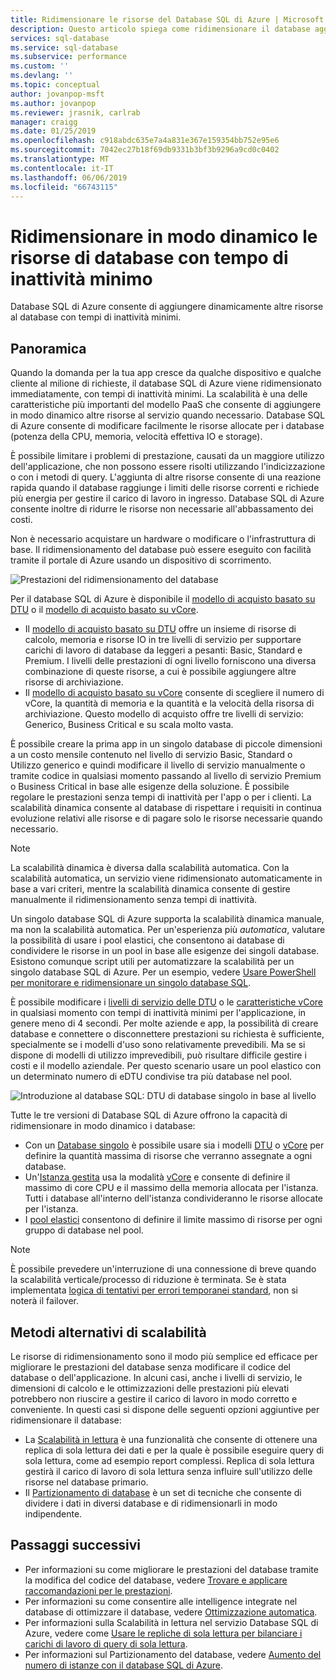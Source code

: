 ```yaml
---
title: Ridimensionare le risorse del Database SQL di Azure | Microsoft Docs
description: Questo articolo spiega come ridimensionare il database aggiungendo o eliminando le risorse allocate.
services: sql-database
ms.service: sql-database
ms.subservice: performance
ms.custom: ''
ms.devlang: ''
ms.topic: conceptual
author: jovanpop-msft
ms.author: jovanpop
ms.reviewer: jrasnik, carlrab
manager: craigg
ms.date: 01/25/2019
ms.openlocfilehash: c918abdc635e7a4a831e367e159354bb752e95e6
ms.sourcegitcommit: 7042ec27b18f69db9331b3bf3b9296a9cd0c0402
ms.translationtype: MT
ms.contentlocale: it-IT
ms.lasthandoff: 06/06/2019
ms.locfileid: "66743115"
---
```

# <a name="dynamically-scale-database-resources-with-minimal-downtime"></a>Ridimensionare in modo dinamico le risorse di database con tempo di inattività minimo

Database SQL di Azure consente di aggiungere dinamicamente altre risorse al database con tempi di inattività minimi.

## <a name="overview"></a>Panoramica

Quando la domanda per la tua app cresce da qualche dispositivo e qualche cliente al milione di richieste, il database SQL di Azure viene ridimensionato immediatamente, con tempi di inattività minimi. La scalabilità è una delle caratteristiche più importanti del modello PaaS che consente di aggiungere in modo dinamico altre risorse al servizio quando necessario. Database SQL di Azure consente di modificare facilmente le risorse allocate per i database (potenza della CPU, memoria, velocità effettiva IO e storage).

È possibile limitare i problemi di prestazione, causati da un maggiore utilizzo dell'applicazione, che non possono essere risolti utilizzando l'indicizzazione o con i metodi di query. L'aggiunta di altre risorse consente di una reazione rapida quando il database raggiunge i limiti delle risorse correnti e richiede più energia per gestire il carico di lavoro in ingresso. Database SQL di Azure consente inoltre di ridurre le risorse non necessarie all'abbassamento dei costi.

Non è necessario acquistare un hardware o modificare o l'infrastruttura di base. Il ridimensionamento del database può essere eseguito con facilità tramite il portale di Azure usando un dispositivo di scorrimento.

![Prestazioni del ridimensionamento del database](media/sql-database-scalability/scale-performance.svg)

Per il database SQL di Azure è disponibile il [modello di acquisto basato su DTU](sql-database-service-tiers-dtu.md) o il [modello di acquisto basato su vCore](sql-database-service-tiers-vcore.md).

- Il [modello di acquisto basato su DTU](sql-database-service-tiers-dtu.md) offre un insieme di risorse di calcolo, memoria e risorse IO in tre livelli di servizio per supportare carichi di lavoro di database da leggeri a pesanti: Basic, Standard e Premium. I livelli delle prestazioni di ogni livello forniscono una diversa combinazione di queste risorse, a cui è possibile aggiungere altre risorse di archiviazione.
- Il [modello di acquisto basato su vCore](sql-database-service-tiers-vcore.md) consente di scegliere il numero di vCore, la quantità di memoria e la quantità e la velocità della risorsa di archiviazione. Questo modello di acquisto offre tre livelli di servizio: Generico, Business Critical e su scala molto vasta.

È possibile creare la prima app in un singolo database di piccole dimensioni a un costo mensile contenuto nel livello di servizio Basic, Standard o Utilizzo generico e quindi modificare il livello di servizio manualmente o tramite codice in qualsiasi momento passando al livello di servizio Premium o Business Critical in base alle esigenze della soluzione. È possibile regolare le prestazioni senza tempi di inattività per l'app o per i clienti. La scalabilità dinamica consente al database di rispettare i requisiti in continua evoluzione relativi alle risorse e di pagare solo le risorse necessarie quando necessario.

> [!NOTE]
> La scalabilità dinamica è diversa dalla scalabilità automatica. Con la scalabilità automatica, un servizio viene ridimensionato automaticamente in base a vari criteri, mentre la scalabilità dinamica consente di gestire manualmente il ridimensionamento senza tempi di inattività.

Un singolo database SQL di Azure supporta la scalabilità dinamica manuale, ma non la scalabilità automatica. Per un'esperienza più *automatica*, valutare la possibilità di usare i pool elastici, che consentono ai database di condividere le risorse in un pool in base alle esigenze dei singoli database.
Esistono comunque script utili per automatizzare la scalabilità per un singolo database SQL di Azure. Per un esempio, vedere [Usare PowerShell per monitorare e ridimensionare un singolo database SQL](scripts/sql-database-monitor-and-scale-database-powershell.md).

È possibile modificare i [livelli di servizio delle DTU](sql-database-service-tiers-dtu.md) o le [caratteristiche vCore](sql-database-vcore-resource-limits-single-databases.md) in qualsiasi momento con tempi di inattività minimi per l'applicazione, in genere meno di 4 secondi. Per molte aziende e app, la possibilità di creare database e connettere o disconnettere prestazioni su richiesta è sufficiente, specialmente se i modelli d'uso sono relativamente prevedibili. Ma se si dispone di modelli di utilizzo imprevedibili, può risultare difficile gestire i costi e il modello aziendale. Per questo scenario usare un pool elastico con un determinato numero di eDTU condivise tra più database nel pool.

![Introduzione al database SQL: DTU di database singolo in base al livello](./media/sql-database-what-is-a-dtu/single_db_dtus.png)

Tutte le tre versioni di Database SQL di Azure offrono la capacità di ridimensionare in modo dinamico i database:

- Con un [Database singolo](sql-database-single-database-scale.md) è possibile usare sia i modelli [DTU](sql-database-dtu-resource-limits-single-databases.md) o [vCore](sql-database-vcore-resource-limits-single-databases.md) per definire la quantità massima di risorse che verranno assegnate a ogni database.
- Un'[Istanza gestita](sql-database-managed-instance.md) usa la modalità [vCore](sql-database-managed-instance.md#vcore-based-purchasing-model) e consente di definire il massimo di core CPU e il massimo della memoria allocata per l'istanza. Tutti i database all'interno dell'istanza condivideranno le risorse allocate per l'istanza.
- I [pool elastici](sql-database-elastic-pool-scale.md) consentono di definire il limite massimo di risorse per ogni gruppo di database nel pool.

> [!NOTE]
> È possibile prevedere un'interruzione di una connessione di breve quando la scalabilità verticale/processo di riduzione è terminata. Se è stata implementata [logica di tentativi per errori temporanei standard](sql-database-connectivity-issues.md#retry-logic-for-transient-errors), non si noterà il failover.

## <a name="alternative-scale-methods"></a>Metodi alternativi di scalabilità

Le risorse di ridimensionamento sono il modo più semplice ed efficace per migliorare le prestazioni del database senza modificare il codice del database o dell'applicazione. In alcuni casi, anche i livelli di servizio, le dimensioni di calcolo e le ottimizzazioni delle prestazioni più elevati potrebbero non riuscire a gestire il carico di lavoro in modo corretto e conveniente. In questi casi si dispone delle seguenti opzioni aggiuntive per ridimensionare il database:

- La [Scalabilità in lettura](sql-database-read-scale-out.md) è una funzionalità che consente di ottenere una replica di sola lettura dei dati e per la quale è possibile eseguire query di sola lettura, come ad esempio report complessi. Replica di sola lettura gestirà il carico di lavoro di sola lettura senza influire sull'utilizzo delle risorse nel database primario.
- Il [Partizionamento di database](sql-database-elastic-scale-introduction.md) è un set di tecniche che consente di dividere i dati in diversi database e di ridimensionarli in modo indipendente.

## <a name="next-steps"></a>Passaggi successivi

- Per informazioni su come migliorare le prestazioni del database tramite la modifica del codice del database, vedere [Trovare e applicare raccomandazioni per le prestazioni](sql-database-advisor-portal.md).
- Per informazioni su come consentire alle intelligence integrate nel database di ottimizzare il database, vedere [Ottimizzazione automatica](sql-database-automatic-tuning.md).
- Per informazioni sulla Scalabilità in lettura nel servizio Database SQL di Azure, vedere come [Usare le repliche di sola lettura per bilanciare i carichi di lavoro di query di sola lettura](sql-database-read-scale-out.md).
- Per informazioni sul Partizionamento del database, vedere [Aumento del numero di istanze con il database SQL di Azure](sql-database-elastic-scale-introduction.md).
